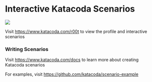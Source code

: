 # Interactive Katacoda Scenarios

[![](http://shields.katacoda.com/katacoda/r00t/count.svg)](https://www.katacoda.com/r00t "Get your profile on Katacoda.com")

Visit https://www.katacoda.com/r00t to view the profile and interactive scenarios

### Writing Scenarios
Visit https://www.katacoda.com/docs to learn more about creating Katacoda scenarios

For examples, visit https://github.com/katacoda/scenario-example
